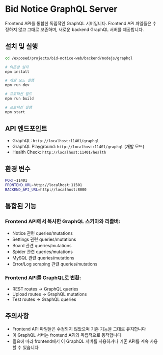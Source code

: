 # Bid Notice GraphQL Server

Frontend API를 통합한 독립적인 GraphQL 서버입니다. Frontend API 파일들은 수정하지 않고 그대로 보존하며, 새로운 backend GraphQL 서버를 제공합니다.

## 설치 및 실행

```bash
cd /exposed/projects/bid-notice-web/backend/nodejs/graphql

# 의존성 설치
npm install

# 개발 모드 실행
npm run dev

# 프로덕션 빌드
npm run build

# 프로덕션 실행
npm start
```

## API 엔드포인트

- GraphQL: `http://localhost:11401/graphql`
- GraphQL Playground: `http://localhost:11401/graphql` (개발 모드)
- Health Check: `http://localhost:11401/health`

## 환경 변수

```bash
PORT=11401
FRONTEND_URL=http://localhost:11501
BACKEND_API_URL=http://localhost:8000
```

## 통합된 기능

### Frontend API에서 복사한 GraphQL 스키마와 리졸버:
- Notice 관련 queries/mutations
- Settings 관련 queries/mutations  
- Board 관련 queries/mutations
- Spider 관련 queries/mutations
- MySQL 관련 queries/mutations
- Error/Log scraping 관련 queries/mutations

### Frontend API를 GraphQL로 변환:
- REST routes → GraphQL queries
- Upload routes → GraphQL mutations
- Test routes → GraphQL queries

## 주의사항

- Frontend API 파일들은 수정되지 않았으며 기존 기능을 그대로 유지합니다
- 이 GraphQL 서버는 frontend API와 독립적으로 동작합니다
- 필요에 따라 frontend에서 이 GraphQL 서버를 사용하거나 기존 API를 계속 사용할 수 있습니다